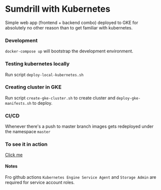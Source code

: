 # Sumdrill with Kubernetes

Simple web app (frontend + backend combo) deployed to GKE for absolutely no other reason than to get familiar with kubernetes.

### Development

```docker-compose up``` will bootstrap the development environment.

### Testing kubernetes locally

Run script ```deploy-local-kubernetes.sh```

### Creating cluster in GKE

Run script ```create-gke-cluster.sh``` to create cluster and ```deploy-gke-manifests.sh``` to deploy.

### CI/CD

Whenever there's a push to master branch images gets redeployed under the namespace ```master```

### To see it in action

[Click me](http://34.110.144.164/)

#### Notes

Fro github actions ```Kubernetes Engine Service Agent``` and ```Storage Admin``` are required for service account roles.

